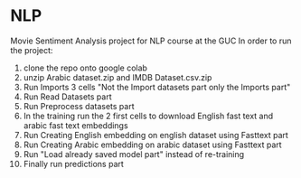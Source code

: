# NLP
Movie Sentiment Analysis project for NLP course at the GUC
In order to run the project:
1. clone the repo onto google colab
2. unzip Arabic dataset.zip and IMDB Dataset.csv.zip
3. Run Imports 3 cells "Not the Import datasets part only the Imports part"
4. Run Read Datasets part
5. Run Preprocess datasets part
6. In the training run the 2 first cells to download English fast text and arabic fast text embeddings
7. Run Creating English embedding on english dataset using Fasttext part
8. Run Creating Arabic embedding on arabic dataset using Fasttext part 
10. Run "Load already saved model part" instead of re-training
11. Finally run predictions part
